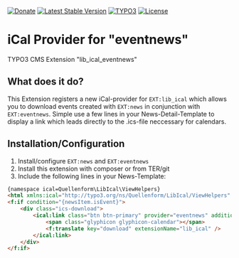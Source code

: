 [![Donate](https://img.shields.io/badge/Donate-PayPal-green.svg?style=for-the-badge)](https://www.paypal.me/quellenform)
[![Latest Stable Version](https://img.shields.io/packagist/v/quellenform/t3x-lib-ical-eventnews?style=for-the-badge)](https://packagist.org/packages/quellenform/t3x-lib-ical-eventnews)
[![TYPO3](https://img.shields.io/badge/TYPO3-11|12|13-%23f49700.svg?style=for-the-badge)](https://get.typo3.org/)
[![License](https://img.shields.io/packagist/l/quellenform/t3x-lib-ical-eventnews?style=for-the-badge)](https://packagist.org/packages/quellenform/t3x-lib-ical-eventnews)

# iCal Provider for "eventnews"

TYPO3 CMS Extension "lib_ical_eventnews"

## What does it do?

This Extension registers a new iCal-provider for `EXT:lib_ical` which allows you to download events created with `EXT:news` in conjunction with `EXT:eventnews`. Simple use a few lines in your News-Detail-Template to display a link which leads directly to the .ics-file neccessary for calendars.

## Installation/Configuration

1. Install/configure `EXT:news` and `EXT:eventnews`
1. Install this extension with composer or from TER/git
2. Include the following lines in your News-Template:

```html
{namespace ical=Quellenform\LibIcal\ViewHelpers}
<html xmlns:ical="http://typo3.org/ns/Quellenform/LibIcal/ViewHelpers" data-namespace-typo3-fluid="true">
<f:if condition="{newsItem.isEvent}">
    <div class="ics-download">
        <ical:link class="btn btn-primary" provider="eventnews" additionalParams="{uid:newsItem.uid}">
            <span class="glyphicon glyphicon-calendar"></span>
            <f:translate key="download" extensionName="lib_ical" />
        </ical:link>
    </div>
</f:if>
```
